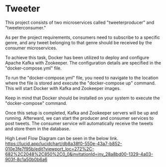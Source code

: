 # Tweeter

This project consists of two microservices called "tweeterproducer" and "tweeterconsumer."

As per the project requirements, consumers need to subscribe to a specific genre, and any tweet belonging to that genre should be received by the consumer microservices.

To achieve this task, Docker has been utilized to deploy and configure Apache Kafka with Zookeeper. The configuration details are specified in the "docker-compose.yml" file.

To run the "docker-compose.yml" file, you need to navigate to the location where the file is stored and execute the "docker-compose up" command. This will start Docker with Kafka and Zookeeper images.

Keep in mind that Docker should be installed on your system to execute the "docker-compose" command.

Once this setup is completed, Kafka and Zookeeper servers will be up and running. Afterward, we can start the producer and consumer services to post tweets. The consumer service will automatically receive the tweets and store them in the database.

High Level Flow Diagram can be seen in the below link.
https://lucid.app/lucidchart/db8a38f0-550e-43a7-b852-010e3fe7f95b/edit?viewport_loc=272%2C-682%2C2048%2C850%2C0_0&invitationId=inv_28a8bd00-1329-4a03-903f-8c1a50b0b6a6


